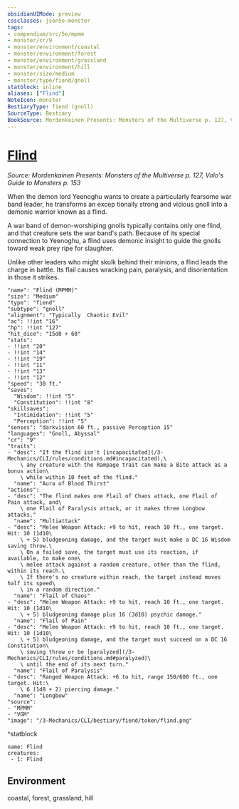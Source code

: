 ```yaml
---
obsidianUIMode: preview
cssclasses: json5e-monster
tags:
- compendium/src/5e/mpmm
- monster/cr/9
- monster/environment/coastal
- monster/environment/forest
- monster/environment/grassland
- monster/environment/hill
- monster/size/medium
- monster/type/fiend/gnoll
statblock: inline
aliases: ["Flind"]
NoteIcon: monster
BestiaryType: fiend (gnoll)
SourceType: Bestiary
BookSource: Mordenkainen Presents: Monsters of the Multiverse p. 127, Volo's Guide to Monsters p. 153
---
```

# [Flind](3-Mechanics\CLI\bestiary\fiend/flind-mpmm.md)
*Source: Mordenkainen Presents: Monsters of the Multiverse p. 127, Volo's Guide to Monsters p. 153*  

When the demon lord Yeenoghu wants to create a particularly fearsome war band leader, he transforms an excep tionally strong and vicious gnoll into a demonic warrior known as a flind.

A war band of demon-worshiping gnolls typically contains only one flind, and that creature sets the war band's path. Because of its special connection to Yeenoghu, a flind uses demonic insight to guide the gnolls toward weak prey ripe for slaughter.

Unlike other leaders who might skulk behind their minions, a flind leads the charge in battle. Its flail causes wracking pain, paralysis, and disorientation in those it strikes.

```statblock
"name": "Flind (MPMM)"
"size": "Medium"
"type": "fiend"
"subtype": "gnoll"
"alignment": "Typically  Chaotic Evil"
"ac": !!int "16"
"hp": !!int "127"
"hit_dice": "15d8 + 60"
"stats":
- !!int "20"
- !!int "14"
- !!int "19"
- !!int "11"
- !!int "13"
- !!int "12"
"speed": "30 ft."
"saves":
  "Wisdom": !!int "5"
  "Constitution": !!int "8"
"skillsaves":
  "Intimidation": !!int "5"
  "Perception": !!int "5"
"senses": "darkvision 60 ft., passive Perception 15"
"languages": "Gnoll, Abyssal"
"cr": "9"
"traits":
- "desc": "If the flind isn't [incapacitated](/3-Mechanics/CLI/rules/conditions.md#incapacitated),\
    \ any creature with the Rampage trait can make a Bite attack as a bonus action\
    \ while within 10 feet of the flind."
  "name": "Aura of Blood Thirst"
"actions":
- "desc": "The flind makes one Flail of Chaos attack, one Flail of Pain attack, and\
    \ one Flail of Paralysis attack, or it makes three Longbow attacks."
  "name": "Multiattack"
- "desc": "Melee Weapon Attack: +9 to hit, reach 10 ft., one target. Hit: 10 (1d10\
    \ + 5) bludgeoning damage, and the target must make a DC 16 Wisdom saving throw.\
    \ On a failed save, the target must use its reaction, if available, to make one\
    \ melee attack against a random creature, other than the flind, within its reach.\
    \ If there's no creature within reach, the target instead moves half its speed\
    \ in a random direction."
  "name": "Flail of Chaos"
- "desc": "Melee Weapon Attack: +9 to hit, reach 10 ft., one target. Hit: 10 (1d10\
    \ + 5) bludgeoning damage plus 16 (3d10) psychic damage."
  "name": "Flail of Pain"
- "desc": "Melee Weapon Attack: +9 to hit, reach 10 ft., one target. Hit: 10 (1d10\
    \ + 5) bludgeoning damage, and the target must succeed on a DC 16 Constitution\
    \ saving throw or be [paralyzed](/3-Mechanics/CLI/rules/conditions.md#paralyzed)\
    \ until the end of its next turn."
  "name": "Flail of Paralysis"
- "desc": "Ranged Weapon Attack: +6 to hit, range 150/600 ft., one target. Hit:\
    \ 6 (1d8 + 2) piercing damage."
  "name": "Longbow"
"source":
- "MPMM"
- "VGM"
"image": "/3-Mechanics/CLI/bestiary/fiend/token/flind.png"
```
^statblock

```encounter-table
name: Flind
creatures:
 - 1: Flind
```

## Environment

coastal, forest, grassland, hill